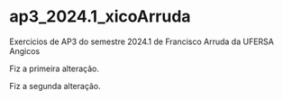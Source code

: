 # ap3_2024.1_xicoArruda
 Exercicios de AP3 do semestre 2024.1 de Francisco Arruda da UFERSA Angicos

Fiz a primeira alteração.

Fiz a segunda alteração.